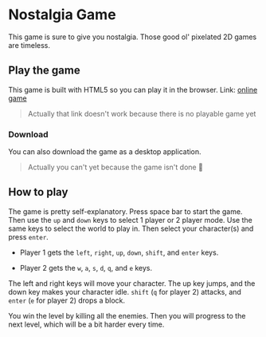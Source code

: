 # Nostalgia Game

This game is sure to give you nostalgia. Those good ol' pixelated 2D games are timeless.

## Play the game

This game is built with HTML5 so you can play it in the browser. Link: [online game](https://encrypted-tbn0.gstatic.com/images?q=tbn:ANd9GcTufeLhu_LFyEu0FuRUZmwlR1seJ1jejcTjew&s)

> Actually that link doesn't work because there is no playable game yet

### Download

You can also download the game as a desktop application.

> Actually you can't yet because the game isn't done 🥴

## How to play

The game is pretty self-explanatory. Press space bar to start the game. Then use the `up` and `down` keys to select 1 player or 2 player mode. Use the same keys to select the world to play in. Then select
your character(s) and press `enter`.

* Player 1 gets the `left`, `right`, `up`, `down`, `shift`, and `enter` keys.

* Player 2 gets the `w`, `a`, `s`, `d`, `q`, and `e` keys.

The left and right keys will move your character. The up key jumps, and the down key makes your character idle. `shift` (`q` for player 2) attacks, and `enter` (`e` for player 2) drops a block.

You win the level by killing all the enemies. Then you will progress to the next level, which will be a bit harder every time.
